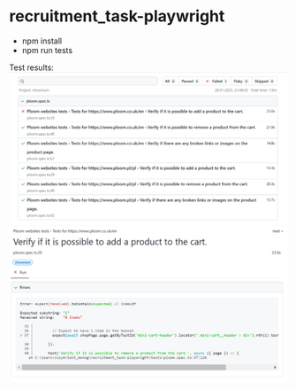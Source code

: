 # recruitment_task-playwright

- npm install
- npm run tests

Test results:
![test-results](image.png)
![failed test](image-1.png)
